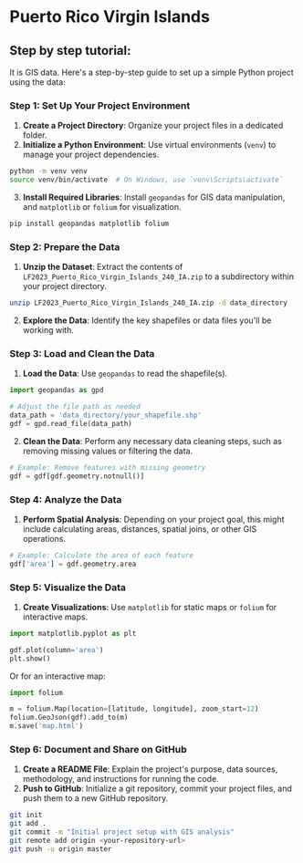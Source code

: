 # Puerto Rico Virgin Islands
## Step by step tutorial:
It is GIS data. Here's a step-by-step guide to set up a simple Python project using the data:

### Step 1: Set Up Your Project Environment

1. **Create a Project Directory**: Organize your project files in a dedicated folder.
2. **Initialize a Python Environment**: Use virtual environments (`venv`) to manage your project dependencies.

```bash
python -m venv venv
source venv/bin/activate  # On Windows, use `venv\Scripts\activate`
```

3. **Install Required Libraries**: Install `geopandas` for GIS data manipulation, and `matplotlib` or `folium` for visualization.

```bash
pip install geopandas matplotlib folium
```

### Step 2: Prepare the Data

1. **Unzip the Dataset**: Extract the contents of `LF2023_Puerto_Rico_Virgin_Islands_240_IA.zip` to a subdirectory within your project directory.

```bash
unzip LF2023_Puerto_Rico_Virgin_Islands_240_IA.zip -d data_directory
```

2. **Explore the Data**: Identify the key shapefiles or data files you'll be working with.

### Step 3: Load and Clean the Data

1. **Load the Data**: Use `geopandas` to read the shapefile(s).

```python
import geopandas as gpd

# Adjust the file path as needed
data_path = 'data_directory/your_shapefile.shp'
gdf = gpd.read_file(data_path)
```

2. **Clean the Data**: Perform any necessary data cleaning steps, such as removing missing values or filtering the data.

```python
# Example: Remove features with missing geometry
gdf = gdf[gdf.geometry.notnull()]
```

### Step 4: Analyze the Data

1. **Perform Spatial Analysis**: Depending on your project goal, this might include calculating areas, distances, spatial joins, or other GIS operations.

```python
# Example: Calculate the area of each feature
gdf['area'] = gdf.geometry.area
```

### Step 5: Visualize the Data

1. **Create Visualizations**: Use `matplotlib` for static maps or `folium` for interactive maps.

```python
import matplotlib.pyplot as plt

gdf.plot(column='area')
plt.show()
```

Or for an interactive map:

```python
import folium

m = folium.Map(location=[latitude, longitude], zoom_start=12)
folium.GeoJson(gdf).add_to(m)
m.save('map.html')
```

### Step 6: Document and Share on GitHub

1. **Create a README File**: Explain the project's purpose, data sources, methodology, and instructions for running the code.
2. **Push to GitHub**: Initialize a git repository, commit your project files, and push them to a new GitHub repository.

```bash
git init
git add .
git commit -m "Initial project setup with GIS analysis"
git remote add origin <your-repository-url>
git push -u origin master
```
